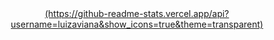 <div align="center">
  <a href="https://github.com/luizaviana">
  (https://github-readme-stats.vercel.app/api?username=luizaviana&show_icons=true&theme=transparent)
</div>
